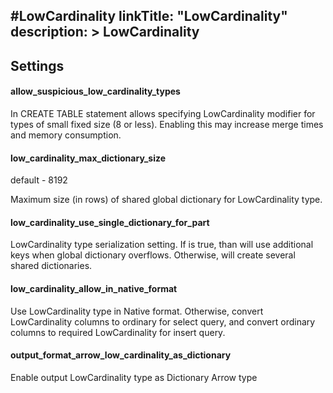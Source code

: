 #LowCardinality
linkTitle: "LowCardinality"
description: >
    LowCardinality
---
## Settings

#### allow_suspicious_low_cardinality_types

In CREATE TABLE statement allows specifying LowCardinality modifier for types of small fixed size (8 or less). Enabling this may increase merge times and memory consumption.

#### low_cardinality_max_dictionary_size

default - 8192

Maximum size (in rows) of shared global dictionary for LowCardinality type.

#### low_cardinality_use_single_dictionary_for_part

LowCardinality type serialization setting. If is true, than will use additional keys when global dictionary overflows. Otherwise, will create several shared dictionaries.

#### low_cardinality_allow_in_native_format

Use LowCardinality type in Native format. Otherwise, convert LowCardinality columns to ordinary for select query, and convert ordinary columns to required LowCardinality for insert query.

#### output_format_arrow_low_cardinality_as_dictionary

Enable output LowCardinality type as Dictionary Arrow type
